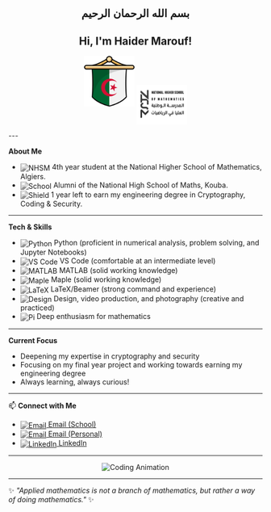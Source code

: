<h1 align="center" dir="rtl" style="font-family:'Arial', serif; font-size:1.5em;">بسم الله الرحمان الرحيم</h1>

<h2 align="center">Hi, I'm Haider Marouf!</h2>
<p align="center">
    <img src="algeria-flag.png" alt="Algerian Flag" width="100" />
    <img src="nhsm_logo.png" width="100" style="vertical-align:middle;filter: grayscale(100%);" alt="NHSM" />
</p>
---

 <strong>About Me</strong>

<ul>
  <li><img src="https://cdn.jsdelivr.net/gh/simple-icons/simple-icons/icons/student.svg" width="18" style="vertical-align:middle;filter: grayscale(100%);" alt="NHSM" /> 4th year student at the National Higher School of Mathematics, Algiers.</li>
  <li><img src="https://raw.githubusercontent.com/FortAwesome/Font-Awesome/refs/heads/6.x/svgs/solid/graduation-cap.svg" width="18" style="vertical-align:middle;filter: grayscale(100%);" alt="School" /> Alumni of the National High School of Maths, Kouba.</li>
  <li><img src="https://cdn.jsdelivr.net/gh/simple-icons/simple-icons/icons/shield.svg" width="18" style="vertical-align:middle;filter: grayscale(100%);" alt="Shield" /> 1 year left to earn my engineering degree in Cryptography, Coding & Security.</li>
</ul>

---

 <strong>Tech & Skills</strong>

<ul>
    <li><img src="https://cdn.jsdelivr.net/gh/simple-icons/simple-icons/icons/python.svg" width="25" style="vertical-align:middle;filter: grayscale(100%);" alt="Python" /> Python (proficient in numerical analysis, problem solving, and Jupyter Notebooks)</li>
    <li><img src="https://cdn.jsdelivr.net/gh/simple-icons/simple-icons/icons/visualstudiocode.svg" width="18" style="vertical-align:middle;filter: grayscale(100%);" alt="VS Code" /> VS Code (comfortable at an intermediate level)</li>
    <li><img src="https://cdn.jsdelivr.net/gh/simple-icons/simple-icons/icons/mathworks.svg" width="25" style="vertical-align:middle;filter: grayscale(100%);" alt="MATLAB" /> MATLAB (solid working knowledge)</li>
    <li><img src="https://raw.githubusercontent.com/FortAwesome/Font-Awesome/refs/heads/6.x/svgs/brands/canadian-maple-leaf.svg" width="25" style="vertical-align:middle;filter: grayscale(100%);" alt="Maple" /> Maple (solid working knowledge)</li>
    <li><img src="https://cdn.jsdelivr.net/gh/simple-icons/simple-icons/icons/latex.svg" width="25" style="vertical-align:middle;filter: grayscale(100%);" alt="LaTeX" /> LaTeX/Beamer (strong command and experience)</li>
    <li><img src="https://cdn.jsdelivr.net/gh/simple-icons/simple-icons/icons/figma.svg" width="25" style="vertical-align:middle;filter: grayscale(100%);" alt="Design" /> Design, video production, and photography (creative and practiced)</li>
    <li><img src="https://cdn.jsdelivr.net/gh/simple-icons/simple-icons/icons/pi.svg" width="25" style="vertical-align:middle;filter: grayscale(100%);" alt="Pi" /> Deep enthusiasm for mathematics</li>
</ul>

---

 <strong>Current Focus</strong>

<ul>
  <li>Deepening my expertise in cryptography and security</li>
<li>Focusing on my final year project and working towards earning my engineering degree</li>
  <li>Always learning, always curious!</li>
</ul>

---

📫 <strong>Connect with Me</strong>

<ul>
<li><a href="mailto:haider.marouf@nhsm.edu.dz"><img src="https://cdn.jsdelivr.net/gh/simple-icons/simple-icons/icons/maildotru.svg" width="18" style="vertical-align:middle;filter: grayscale(100%);" alt="Email" /> Email (School)</a></li>
<li><a href="mailto:ensmmarouf@gmail.com"><img src="https://cdn.jsdelivr.net/gh/simple-icons/simple-icons/icons/maildotru.svg" width="18" style="vertical-align:middle;filter: grayscale(100%);" alt="Email" /> Email (Personal)</a></li>
<li><a href="https://www.linkedin.com/in/haider-marouf-1149b1316"><img src="https://cdn.jsdelivr.net/gh/simple-icons/simple-icons/icons/linkedin.svg" width="18" style="vertical-align:middle;filter: grayscale(100%);" alt="LinkedIn" /> LinkedIn</a></li>
</ul>

---

<p align="center">
  <img src="https://media.giphy.com/media/26ufnwz3wDUli7GU0/giphy.gif" width="200" alt="Coding Animation" />
</p>

---

✨ <em>"Applied mathematics is not a branch of mathematics, but rather a way of doing mathematics."</em> ✨
